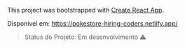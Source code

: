 This project was bootstrapped with [Create React App](https://github.com/facebook/create-react-app).

Disponível em: https://pokestore-hiring-coders.netlify.app/

> Status do Projeto: Em desenvolvimento :warning:
